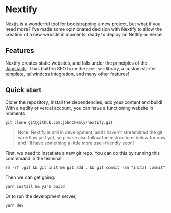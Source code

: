 # Nextify


Nextjs is a wonderful tool for bootstrapping a new project, but what if you need more?
I've made some opinionated decision with Nextify to allow the creation of a new
website in moments, ready to deploy on Netlify or Vercel.



## Features

Nextify creates static websites, and falls under the principles of the [Jamstack](https://jamstack.org).
It has built-in SEO from the `next-seo` library, a custom starter template, tailwindcss integration,
and many other features!


## Quick start

Clone the repository, install the dependencies, add your content and build! With a netlify or
vercel account, you can have a functioning website in moments

```
git clone git@github.com:johnckealy/nextify.git
```

>Note: Nextify is still in development, and I haven't streamlined the git workflow just yet,
>so please also follow the instructions below for now and I'll have something a little more
user-friendly soon!

First, we need to instatiate a new git repo. You can do this by running this commmand in the
terminal:

```
rm -rf .git && git init && git add . && git commit -am "inital commit"
```

Then we can get going:
```
yarn install && yarn build
```

Or to run the development server,
```
yarn dev
```
